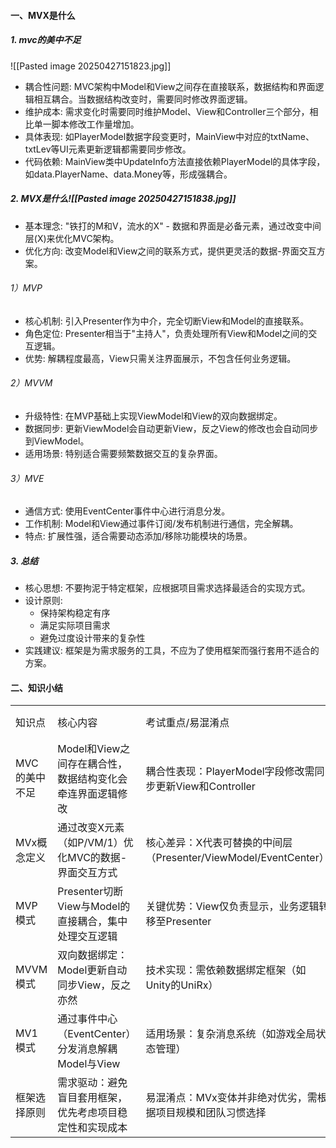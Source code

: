#### 一、MVX是什么
##### 1. mvc的美中不足
 ![[Pasted image 20250427151823.jpg]]
- 耦合性问题: MVC架构中Model和View之间存在直接联系，数据结构和界面逻辑相互耦合。当数据结构改变时，需要同时修改界面逻辑。
- 维护成本: 需求变化时需要同时维护Model、View和Controller三个部分，相比单一脚本修改工作量增加。
- 具体表现: 如PlayerModel数据字段变更时，MainView中对应的txtName、txtLev等UI元素更新逻辑都需要同步修改。
- 代码依赖: MainView类中UpdateInfo方法直接依赖PlayerModel的具体字段，如data.PlayerName、data.Money等，形成强耦合。
##### 2. MVX是什么![[Pasted image 20250427151838.jpg]]
- 基本理念: "铁打的M和V，流水的X" - 数据和界面是必备元素，通过改变中间层(X)来优化MVC架构。
- 优化方向: 改变Model和View之间的联系方式，提供更灵活的数据-界面交互方案。
###### 1）MVP
- 核心机制: 引入Presenter作为中介，完全切断View和Model的直接联系。
- 角色定位: Presenter相当于"主持人"，负责处理所有View和Model之间的交互逻辑。
- 优势: 解耦程度最高，View只需关注界面展示，不包含任何业务逻辑。
###### 2）MVVM
- 升级特性: 在MVP基础上实现ViewModel和View的双向数据绑定。
- 数据同步: 更新ViewModel会自动更新View，反之View的修改也会自动同步到ViewModel。
- 适用场景: 特别适合需要频繁数据交互的复杂界面。
###### 3）MVE
- 通信方式: 使用EventCenter事件中心进行消息分发。
- 工作机制: Model和View通过事件订阅/发布机制进行通信，完全解耦。
- 特点: 扩展性强，适合需要动态添加/移除功能模块的场景。 
##### 3. 总结
- 核心思想: 不要拘泥于特定框架，应根据项目需求选择最适合的实现方式。
- 设计原则:
    - 保持架构稳定有序
    - 满足实际项目需求
    - 避免过度设计带来的复杂性
- 实践建议: 框架是为需求服务的工具，不应为了使用框架而强行套用不适合的方案。

#### 二、知识小结

|          |                                     |                                                  |      |
| -------- | ----------------------------------- | ------------------------------------------------ | ---- |
| 知识点      | 核心内容                                | 考试重点/易混淆点                                        | 难度系数 |
| MVC的美中不足 | Model和View之间存在耦合性，数据结构变化会牵连界面逻辑修改   | 耦合性表现：PlayerModel字段修改需同步更新View和Controller        | ⭐⭐   |
| MVx概念定义  | 通过改变X元素（如P/VM/1）优化MVC的数据-界面交互方式     | 核心差异：X代表可替换的中间层（Presenter/ViewModel/EventCenter） | ⭐⭐⭐  |
| MVP模式    | Presenter切断View与Model的直接耦合，集中处理交互逻辑 | 关键优势：View仅负责显示，业务逻辑转移至Presenter                  | ⭐⭐⭐  |
| MVVM模式   | 双向数据绑定：Model更新自动同步View，反之亦然         | 技术实现：需依赖数据绑定框架（如Unity的UniRx）                     | ⭐⭐⭐⭐ |
| MV1模式    | 通过事件中心（EventCenter）分发消息解耦Model与View | 适用场景：复杂消息系统（如游戏全局状态管理）                           | ⭐⭐⭐  |
| 框架选择原则   | 需求驱动：避免盲目套用框架，优先考虑项目稳定性和实现成本        | 易混淆点：MVx变体并非绝对优劣，需根据项目规模和团队习惯选择                  | ⭐⭐   |